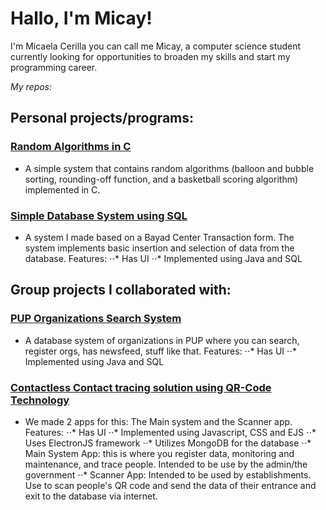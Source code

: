 # Hallo, I'm Micay!
I'm Micaela Cerilla you can call me Micay, a computer science student currently looking for opportunities to broaden my skills and start my programming career. 

*My repos:*
## Personal projects/programs:
### [Random Algorithms in C](https://github.com/Mica56/Random-Algorithms-in-C)
- A simple system that contains random algorithms (balloon and bubble sorting, rounding-off function, and a basketball scoring algorithm) implemented in C.

### [Simple Database System using SQL](https://github.com/Mica56/Simple-DB-System)
- A system I made based on a Bayad Center Transaction form. The system implements basic insertion and selection of data from the database.
Features:
⋅⋅* Has UI
⋅⋅* Implemented using Java and SQL

## Group projects I collaborated with:
### [PUP Organizations Search System](https://github.com/Mica56/OOP-Project-PUP-OrgSearch)
- A database system of organizations in PUP where you can search, register orgs, has newsfeed, stuff like that.
Features:
⋅⋅* Has UI
⋅⋅* Implemented using Java and SQL

### [Contactless Contact tracing solution using QR-Code Technology](https://github.com/Mica56/CCTS)
- We made 2 apps for this: The Main system and the Scanner app.
Features:
⋅⋅* Has UI
⋅⋅* Implemented using Javascript, CSS and EJS
⋅⋅* Uses ElectronJS framework
⋅⋅* Utilizes MongoDB for the database
⋅⋅* Main System App: this is where you register data, monitoring and maintenance, and trace people. Intended to be use by the admin/the government
⋅⋅* Scanner App: Intended to be used by establishments. Use to scan people's QR code and send the data of their entrance and exit to the database via internet.

